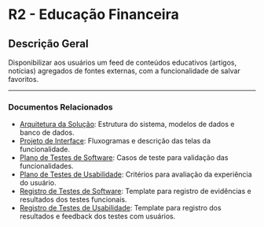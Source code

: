 # R2 - Educação Financeira

## Descrição Geral

Disponibilizar aos usuários um feed de conteúdos educativos (artigos, notícias) agregados de fontes externas, com a funcionalidade de salvar favoritos.

---

### Documentos Relacionados

- [Arquitetura da Solução](./Arquitetura%20da%20Solu%C3%A7%C3%A3o.md): Estrutura do sistema, modelos de dados e banco de dados.
- [Projeto de Interface](./Projeto%20de%20Interface.md): Fluxogramas e descrição das telas da funcionalidade.
- [Plano de Testes de Software](./Plano%20de%20Testes%20de%20Software.md): Casos de teste para validação das funcionalidades.
- [Plano de Testes de Usabilidade](./Plano%20de%20Testes%20de%20Usabilidade.md): Critérios para avaliação da experiência do usuário.
- [Registro de Testes de Software](./Registro%20de%20Testes%20de%20Software.md): Template para registro de evidências e resultados dos testes funcionais.
- [Registro de Testes de Usabilidade](./Registro%20de%20Testes%20de%20Usabilidade.md): Template para registro dos resultados e feedback dos testes com usuários.